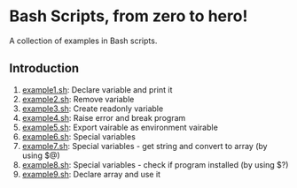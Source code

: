 # Bash Scripts, from zero to hero!
A collection of examples in Bash scripts.


## Introduction

1. [example1.sh](Introduction/example1.sh): Declare variable and print it
2. [example2.sh](Introduction/example2.sh): Remove variable
3. [example3.sh](Introduction/example3.sh): Create readonly variable
4. [example4.sh](Introduction/example4.sh): Raise error and break program
5. [example5.sh](Introduction/example5.sh): Export vairable as environment vairable
5. [example6.sh](Introduction/example6.sh): Special variables
5. [example7.sh](Introduction/example7.sh): Special variables - get string and convert to array (by using $@)
5. [example8.sh](Introduction/example8.sh): Special variables - check if program installed (by using $?)
5. [example9.sh](Introduction/example9.sh): Declare array and use it 
